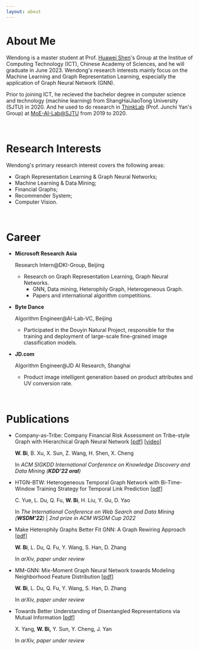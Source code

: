 ```yaml
---
layout: about 
---
```


# About Me
Wendong is a master student at Prof. [Huawei Shen](http://www.ict.cas.cn/sourcedb_2018_ict_cas/cn/jssrck/201402/t20140221_4037648.html)'s Group at the Institue of Computing Technology (ICT), Chinese Academy of Sciences, and he will graduate in June 2023.  Wendong's research interests mainly focus on the Machine Learning and Graph Representation  Learning, especially the application of Graph Neural Network (GNN).

Prior to joining ICT, he recieved the bachelor degree in computer science and technology (machine learning) from ShangHaiJiaoTong University (SJTU) in 2020. And he used to do research in [ThinkLab](https://thinklab.sjtu.edu.cn) (Prof. Junchi Yan's Group) at [MoE-AI-Lab@SJTU](https://ailab-moe.sjtu.edu.cn) from 2019 to 2020.

<br/>

# Research Interests

Wendong's primary research interest covers the following areas:

* Graph Representation Learning & Graph Neural Networks; 
* Machine Learning & Data Mining; 
* Financial Graphs; 
* Recommender System; 
* Computer Vision.

<br/>

# Career
* **Microsoft Research Asia**
  
  Research Intern@DKI-Group, Beijing
  
  * Research on Graph Representation Learning, Graph Neural Networks.
    * GNN, Data mining, Heterophily Graph, Heterogeneous Graph.
    * Papers and international algorithm competitions.
  
* **Byte Dance**

  Algorithm Engineer@AI-Lab-VC, Beijing

  * Participated in the Douyin Natural Project, responsible for the training and deployment of large-scale  fine-grained image classification models.

* **JD.com**

  Algorithm Engineer@JD AI Research, Shanghai 

  * Product image intelligent generation based on product attributes and UV conversion rate.

<br/>

# Publications

* Company-as-Tribe: Company Financial Risk Assessment on Tribe-style Graph with Hierarchical Graph Neural Network [[pdf](https://dl.acm.org/doi/10.1145/3534678.3539129)] [[video](https://dl.acm.org/doi/10.1145/3534678.3539129)]

  **W. Bi**, B. Xu, X. Sun, Z. Wang, H. Shen, X. Cheng
  
  In *ACM SIGKDD International Conference on Knowledge Discovery and Data Mining (**KDD'22 oral**)*

* HTGN-BTW: Heterogeneous Temporal Graph Network with Bi-Time-Window Training Strategy for Temporal Link Prediction [[pdf](https://arxiv.org/abs/2202.12713)]

  C. Yue, L. Du, Q. Fu, **W. Bi**, H. Liu, Y. Gu, D. Yao

  In *The International Conference on Web Search and Data Mining (**WSDM'22**)* | *2nd prize in ACM WSDM Cup 2022*

* Make Heterophily Graphs Better Fit GNN: A Graph Rewiring Approach [[pdf](https://arxiv.org/pdf/2209.08264.pdf)] 

  **W. Bi**, L. Du, Q. Fu, Y. Wang, S. Han, D. Zhang

  In *arXiv, paper under review*

* MM-GNN: Mix-Moment Graph Neural Network towards Modeling Neighborhood Feature Distribution [[pdf](https://arxiv.org/abs/2208.07012)]

  **W. Bi**, L. Du, Q. Fu, Y. Wang, S. Han, D. Zhang

  In *arXiv, paper under review*

* Towards Better Understanding of Disentangled Representations via Mutual Information [[pdf](https://arxiv.org/abs/1911.10922)]

  X. Yang, **W. Bi,** Y. Sun, Y. Cheng, J. Yan
  
  In *arXiv, paper under review*


